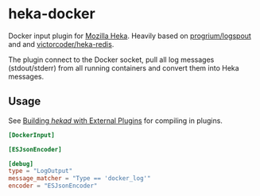 heka-docker
===========

Docker input plugin for [Mozilla Heka](https://hekad.readthedocs.org). Heavily
based on [progrium/logspout](https://github.com/progrium/logspout) and
and [victorcoder/heka-redis](https://github.com/victorcoder/heka-redis).

The plugin connect to the Docker socket, pull all log messages (stdout/stderr)
from all running containers and convert them into Heka messages.

## Usage

See [Building *hekad* with External
Plugins](http://hekad.readthedocs.org/en/latest/installing.html#build-include-externals)
for compiling in plugins.

```toml
[DockerInput]

[ESJsonEncoder]

[debug]
type = "LogOutput"
message_matcher = "Type == 'docker_log'"
encoder = "ESJsonEncoder"
```
